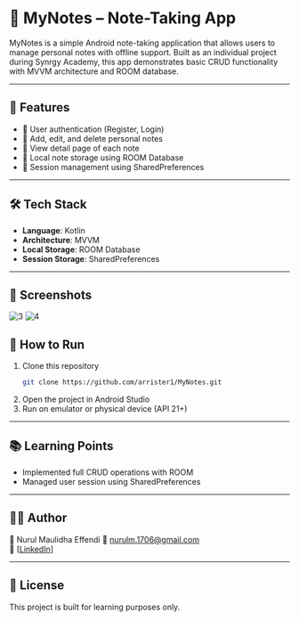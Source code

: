 # 📝 MyNotes – Note-Taking App

MyNotes is a simple Android note-taking application that allows users to manage personal notes with offline support. Built as an individual project during Synrgy Academy, this app demonstrates basic CRUD functionality with MVVM architecture and ROOM database.

---

## 🚀 Features

- 🔐 User authentication (Register, Login)
- 📝 Add, edit, and delete personal notes
- 📄 View detail page of each note
- 💾 Local note storage using ROOM Database
- 🔐 Session management using SharedPreferences

---

## 🛠️ Tech Stack

- **Language**: Kotlin  
- **Architecture**: MVVM  
- **Local Storage**: ROOM Database  
- **Session Storage**: SharedPreferences  

---

## 📸 Screenshots


![3](https://github.com/user-attachments/assets/6cfa9131-fc8a-42d2-986e-2fcd70a334c1)
![4](https://github.com/user-attachments/assets/aa6bfbdb-5a56-4d36-bbe2-fe6581f91445)


## 🧪 How to Run

1. Clone this repository  
   ```bash
   git clone https://github.com/arrister1/MyNotes.git
   ```
2. Open the project in Android Studio
3. Run on emulator or physical device (API 21+)

---

## 📚 Learning Points

- Implemented full CRUD operations with ROOM
- Managed user session using SharedPreferences

---

## 🙋‍♂️ Author

👤 Nurul Maulidha Effendi
📧 nurulm.1706@gmail.com  
🔗 [[LinkedIn](https://www.linkedin.com/in/nurul-maulidha/)]

---

## 📄 License

This project is built for learning purposes only.
